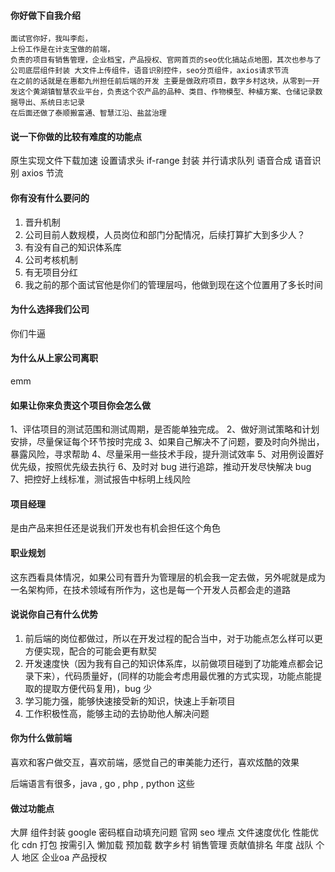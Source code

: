 #### 你好做下自我介绍
```
面试官你好，我叫李彪，
上份工作是在计支宝做的前端，
负责的项目有销售管理，企业档宝，产品授权、官网首页的seo优化搞站点地图，其次也参与了公司底层组件封装 大文件上传组件，语音识别控件，seo分页组件，axios请求节流
在之前的话就是在惠都九州担任前后端的开发 主要是做政府项目，数字乡村这块，从零到一开发这个黄湖镇智慧农业平台，负责这个农产品的品种、类目、作物模型、种植方案、仓储记录数据导出、系统日志记录
在后面还做了泰顺搬富通、智慧江沿、盐盆治理
```

#### 说一下你做的比较有难度的功能点
原生实现文件下载加速 设置请求头 if-range 封装 并行请求队列 
语音合成 语音识别
axios 节流

#### 你有没有什么要问的

1. 晋升机制
2. 公司目前人数规模，人员岗位和部门分配情况，后续打算扩大到多少人？
3. 有没有自己的知识体系库
4. 公司考核机制
5. 有无项目分红
6. 我之前的那个面试官他是你们的管理层吗，他做到现在这个位置用了多长时间

#### 为什么选择我们公司
你们牛逼

#### 为什么从上家公司离职
emm

#### 如果让你来负责这个项目你会怎么做
1、评估项目的测试范围和测试周期，是否能单独完成。
2、做好测试策略和计划安排，尽量保证每个环节按时完成
3、如果自己解决不了问题，要及时向外抛出，暴露风险，寻求帮助
4、尽量采用一些技术手段，提升测试效率
5、对用例设置好优先级，按照优先级去执行
6、及时对 bug 进行追踪，推动开发尽快解决 bug
7、把控好上线标准，测试报告中标明上线风险

#### 项目经理

是由产品来担任还是说我们开发也有机会担任这个角色

#### 职业规划

这东西看具体情况，如果公司有晋升为管理层的机会我一定去做，另外呢就是成为一名架构师，在技术领域有所作为，这也是每一个开发人员都会走的道路

#### 说说你自己有什么优势

1. 前后端的岗位都做过，所以在开发过程的配合当中，对于功能点怎么样可以更方便实现，配合的可能会更有默契
2. 开发速度快（因为我有自己的知识体系库，以前做项目碰到了功能难点都会记录下来），代码质量好，(同样的功能会考虑用最优雅的方式实现，功能点能提取的提取方便代码复用)，bug 少
3. 学习能力强，能够快速接受新的知识，快速上手新项目
4. 工作积极性高，能够主动的去协助他人解决问题

#### 你为什么做前端

喜欢和客户做交互，喜欢前端，感觉自己的审美能力还行，喜欢炫酷的效果

后端语言有很多，java , go , php , python 这些

#### 做过功能点
大屏
组件封装 google 密码框自动填充问题
官网 seo 埋点
文件速度优化
性能优化 cdn 打包 按需引入 懒加载 预加载
数字乡村
销售管理 贡献值排名 年度 战队 个人 地区
企业oa
产品授权

